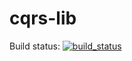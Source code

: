 # cqrs-lib

Build status: [![build_status](https://travis-ci.com/ec-yakindu/cqrs-lib.svg?branch=master)](https://travis-ci.com/github/ec-yakindu/cqrs-lib)
